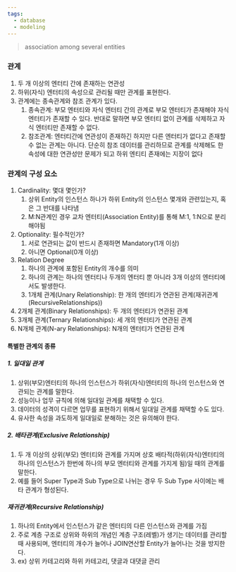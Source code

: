```yaml
---
tags:
  - database
  - modeling
---
```


> association among several entities

### 관계
1. 두 개 이상의 엔터티 간에 존재하는 연관성
2. 하위(자식) 엔터티의 속성으로 관리될 때만 관계를 표현한다.  
3. 관계에는 종속관계와 참조 관계가 있다.  
	1. 종속관계: 부모 엔터티와 자식 엔터티 간의 관계로 부모 엔터티가 존재해야 자식 엔터티가 존재할 수 있다. 반대로 말하면 부모 엔터티 없이 관계를 삭제하고 자식 엔터티만 존재할 수 없다.  
	2. 참조관계: 엔터티간에 연관성이 존재하긴 하지만 다른 엔터티가 없다고 존재할 수 없는 관계는 아니다. 단순히 참조 데이터를 관리하므로 관계를 삭제해도 한 속성에 대한 연관성만 문제가 되고 하위 엔티티 존재에는 지장이 없다

### 관계의 구성 요소
1. Cardinality: 몇대 몇인가?
	1. 상위 Entity의 인스턴스 하나가 하위 Entity의 인스턴스 몇개와 관련있는지, 혹은 그 반대를 나타냄
	2. M:N관계인 경우  교차 엔터티(Association Entity)를 통해 M:1, 1:N으로 분리해야됨
3. Optionality: 필수적인가?
	1. 서로 연관되는 값이 반드시 존재하면 Mandatory(1개 이상)
	2. 아니면 Optional(0개 이상)
4. Relation Degree
	1. 하나의 관계에 포함된 Entity의 개수를 의미
	2. 하나의 관계는 하나의 엔터티나 두개의 엔터티 뿐 아니라 3개 이상의 엔터티에서도 발생한다.
	3. 1개체 관계(Unary Relationship): 한 개의 엔터티가 연관된 관계(재귀관계(RecursiveRelationships))  
4. 2개체 관계(Binary Relationships): 두 개의 엔터티가 연관된 관계  
5. 3개체 관계(Ternary Relationships): 세 개의 엔터티가 연관된 관계  
6. N개체 관계(N-ary Relationships): N개의 엔터티가 연관된 관계

#### 특별한 관계의 종류
##### 1. 일대일 관계
1. 상위(부모)엔터티의 하나의 인스턴스가 하위(자식)엔터티의 하나의 인스턴스와 연관되는 관계를 말한다.  
2. 성능이나 업무 규칙에 의해 일대일 관계를 채택할 수 있다.  
3. 데이터의 성격이 다르면 업무를 표현하기 위해서 일대일 관계를 채택할 수도 있다.  
4. 유사한 속성을 과도하게 일대일로 분해하는 것은 유의해야 한다.

##### 2. 배타관계(Exclusive Relationship)
1. 두 개 이상의 상위(부모) 엔터티와 관계를 가지며 상호 배타적(하위(자식)엔터티의 하나의 인스턴스가 한번에 하나의 부모 엔터티와 관계를 가지게 됨)일 때의 관계를 말한다.
2. 예를 들어 Super Type과 Sub Type으로 나뉘는 경우 두 Sub Type 사이에는 배타 관계가 형성된다.

##### 재귀관계(Recursive Relationship)
1. 하나의 Entity에서 인스턴스가 같은 엔터티의 다른 인스턴스와 관계를 가짐
2. 주로 계층 구조로 상위와 하위의 개념인 계층 구조(레벨)가 생기는 데이터를 관리할 때 사용되며, 엔터티의 개수가 늘어나 JOIN연산할 Entity가 늘어나는 것을 방지한다.
3. ex) 상위 카테고리와 하위 카테고리, 댓글과 대댓글 관리